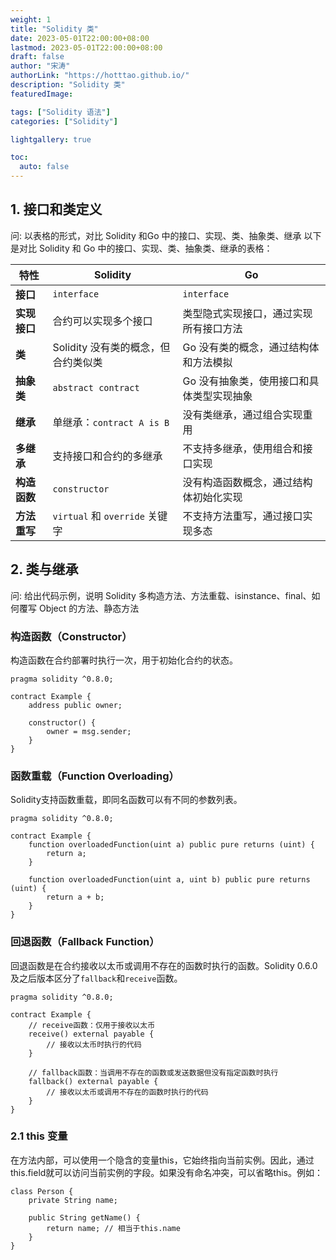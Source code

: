 ```yaml
---
weight: 1
title: "Solidity 类"
date: 2023-05-01T22:00:00+08:00
lastmod: 2023-05-01T22:00:00+08:00
draft: false
author: "宋涛"
authorLink: "https://hotttao.github.io/"
description: "Solidity 类"
featuredImage: 

tags: ["Solidity 语法"]
categories: ["Solidity"]

lightgallery: true

toc:
  auto: false
---
```


## 1. 接口和类定义
问: 以表格的形式，对比 Solidity 和Go 中的接口、实现、类、抽象类、继承
以下是对比 Solidity 和 Go 中的接口、实现、类、抽象类、继承的表格：

| 特性                   | Solidity                                      | Go                                        |
|------------------------|-----------------------------------------------|-------------------------------------------|
| **接口**               | `interface`                                   | `interface`                               |
| **实现接口**           | 合约可以实现多个接口                           | 类型隐式实现接口，通过实现所有接口方法      |
| **类**                 | Solidity 没有类的概念，但合约类似类            | Go 没有类的概念，通过结构体和方法模拟      |
| **抽象类**             | `abstract contract`                           | Go 没有抽象类，使用接口和具体类型实现抽象   |
| **继承**               | 单继承：`contract A is B`                      | 没有类继承，通过组合实现重用                |
| **多继承**             | 支持接口和合约的多继承                         | 不支持多继承，使用组合和接口实现            |
| **构造函数**           | `constructor`                                 | 没有构造函数概念，通过结构体初始化实现      |
| **方法重写**           | `virtual` 和 `override` 关键字                 | 不支持方法重写，通过接口实现多态            |


## 2. 类与继承
问: 给出代码示例，说明 Solidity 多构造方法、方法重载、isinstance、final、如何覆写 Object 的方法、静态方法


### 构造函数（Constructor）

构造函数在合约部署时执行一次，用于初始化合约的状态。

```solidity
pragma solidity ^0.8.0;

contract Example {
    address public owner;
    
    constructor() {
        owner = msg.sender;
    }
}
```

### 函数重载（Function Overloading）

Solidity支持函数重载，即同名函数可以有不同的参数列表。

```solidity
pragma solidity ^0.8.0;

contract Example {
    function overloadedFunction(uint a) public pure returns (uint) {
        return a;
    }
    
    function overloadedFunction(uint a, uint b) public pure returns (uint) {
        return a + b;
    }
}
```

### 回退函数（Fallback Function）

回退函数是在合约接收以太币或调用不存在的函数时执行的函数。Solidity 0.6.0及之后版本区分了`fallback`和`receive`函数。

```solidity
pragma solidity ^0.8.0;

contract Example {
    // receive函数：仅用于接收以太币
    receive() external payable {
        // 接收以太币时执行的代码
    }
    
    // fallback函数：当调用不存在的函数或发送数据但没有指定函数时执行
    fallback() external payable {
        // 接收以太币或调用不存在的函数时执行的代码
    }
}
```

### 2.1 this 变量
在方法内部，可以使用一个隐含的变量this，它始终指向当前实例。因此，通过this.field就可以访问当前实例的字段。如果没有命名冲突，可以省略this。例如：

```Solidity
class Person {
    private String name;

    public String getName() {
        return name; // 相当于this.name
    }
}
```

